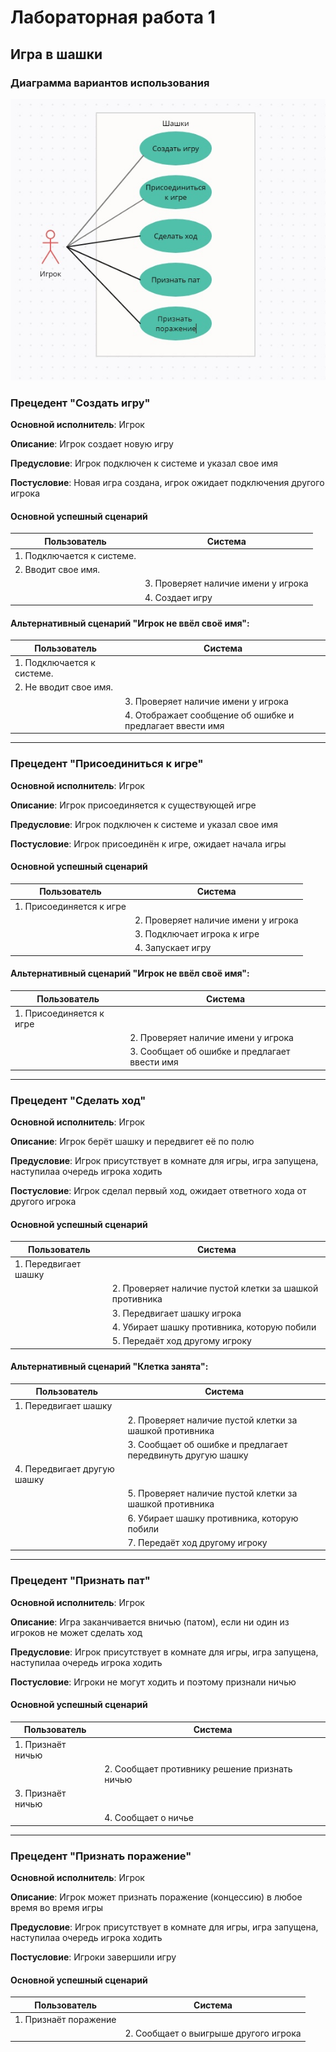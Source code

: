 # Лабораторная работа 1
## Игра в шашки

### Диаграмма вариантов использования
![alt text](<./1.jpg>)

### Прецедент "Создать игру"
**Основной исполнитель**: Игрок

**Описание**: Игрок создает новую игру

**Предусловие**: Игрок подключен к системе и указал свое имя

**Постусловие**: Новая игра создана, игрок ожидает подключения другого игрока

#### Основной успешный сценарий

| Пользователь                    | Система                                                     |
|---------------------------------|-------------------------------------------------------------|
| 1. Подключается к системе.      |                                                             |
| 2. Вводит свое имя.             | 	                                                          |
|                                 | 3. Проверяет наличие имени у игрока                         |
|                                 | 4. Создает игру                                             |

#### Альтернативный сценарий "Игрок не ввёл своё имя":

| Пользователь                    | Система                                                     |
|---------------------------------|-------------------------------------------------------------|
| 1. Подключается к системе.      |                                                             |
| 2. Не вводит свое имя.          | 	                                                          |
|                                 | 3. Проверяет наличие имени у игрока                       |
|                                 | 4. Отображает сообщение об ошибке и предлагает ввести имя   |

---

### Прецедент "Присоединиться к игре"
**Основной исполнитель**: Игрок

**Описание**: Игрок присоединяется к существующей игре

**Предусловие**: Игрок подключен к системе и указал свое имя

**Постусловие**: Игрок присоединён к игре, ожидает начала игры

#### Основной успешный сценарий

| Пользователь                    | Система                                                     |
|---------------------------------|-------------------------------------------------------------|
| 1. Присоединяется к игре        |                                                             |
|                                 | 2. Проверяет наличие имени у игрока                         |
|                                 | 3. Подключает игрока к игре                                 |
|                                 | 4. Запускает игру                                           |

#### Альтернативный сценарий "Игрок не ввёл своё имя":

| Пользователь                    | Система                                                     |
|---------------------------------|-------------------------------------------------------------|
| 1. Присоединяется к игре        |                                                             |
|                                 | 2. Проверяет наличие имени у игрока                         |
|                                 | 3. Сообщает об ошибке и предлагает ввести имя               |

---

### Прецедент "Сделать ход"
**Основной исполнитель**: Игрок

**Описание**:  Игрок берёт шашку и передвигет её по полю

**Предусловие**: Игрок присутствует в комнате для игры, игра запущена, наступилаа очередь игрока ходить

**Постусловие**: Игрок сделал первый ход, ожидает ответного хода от другого игрока

#### Основной успешный сценарий

| Пользователь                    | Система                                                     |
|---------------------------------|-------------------------------------------------------------|
| 1. Передвигает шашку            |                                                             |
|                                 | 2. Проверяет наличие пустой клетки за шашкой противника     |
|                                 | 3. Передвигает шашку игрока                                 |
|                                 | 4. Убирает шашку противника, которую побили                 |
|                                 | 5. Передаёт ход другому игроку                              |

#### Альтернативный сценарий "Клетка занята":

| Пользователь                    | Система                                                     |
|---------------------------------|-------------------------------------------------------------|
| 1. Передвигает шашку            |                                                             |
|                                 | 2. Проверяет наличие пустой клетки за шашкой противника     |
|                                 | 3. Сообщает об ошибке и предлагает передвинуть другую шашку |
| 4. Передвигает другую шашку     |                                                             |
|                                 | 5. Проверяет наличие пустой клетки за шашкой противника     |
|                                 | 6. Убирает шашку противника, которую побили                 |
|                                 | 7. Передаёт ход другому игроку                              |

---

### Прецедент "Признать пат"
**Основной исполнитель**: Игрок

**Описание**:  Игра заканчивается вничью (патом), если ни один из игроков не может сделать ход

**Предусловие**: Игрок присутствует в комнате для игры, игра запущена, наступилаа очередь игрока ходить

**Постусловие**: Игроки не могут ходить и поэтому признали ничью

#### Основной успешный сценарий

| Пользователь                    | Система                                                     |
|---------------------------------|-------------------------------------------------------------|
| 1. Признаёт ничью               |                                                             |
|                                 | 2. Сообщает противнику решение признать ничью               |
| 3. Признаёт ничью               |                                                             |
|                                 | 4. Сообщает о ничье                                         |

---

### Прецедент "Признать поражение"
**Основной исполнитель**: Игрок

**Описание**:  Игрок может признать поражение (концессию) в любое время во время игры

**Предусловие**: Игрок присутствует в комнате для игры, игра запущена, наступилаа очередь игрока ходить

**Постусловие**: Игроки завершили игру

#### Основной успешный сценарий

| Пользователь                    | Система                                                     |
|---------------------------------|-------------------------------------------------------------|
| 1. Признаёт поражение           |                                                             |
|                                 | 2. Сообщает о выигрыше другого игрока                       |
